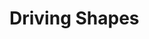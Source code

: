 # Driving Shapes

<!-- This project folder contains the minimal code needed to run a Flask app.  

###### https://www.youtube.com/embed/OKavgGmuDPo

## [What is Flask?](what-is-flask)

Flask is a Python micro web framework for making web applications. 

It includes the basic functionality needed to create and manage a website. 

The best part about Flask is that it is easy to learn and use.

## [What is Flask used for?](#what-is-flask-used-for) 

Flask is used for making servers and fullstack web applications. 

While primarily thought of for making servers and micro-services, Flask comes with built-in software for making frontends, too.  

It can be used to build a blog, an API, or even an e-commerce platform. 

Flask is a great option for web applications that incorporate machine learning, artificial intelligence, data science, the Internet of Things, and hardware like the Raspberry Pi. 

Flask is easy to use with those technologies because the Python ecosystem has lots of packages, documentation, and tutorials for them.  

## [Does Flask require special software?](#does-flask-require-special-software)

Flask does not require any specific tools or libraries in order to use it. 

For instance, it does not have a database abstraction layer. So you can easily connect your Flask application to MongoDB, SQL, and virtually any other storage solution. 

Flask also does not come with form validation. You can implement your own form validation solutions or something from a third-party.

You will, however, need Python installed on your computer, a code editor like Visual Studio code, and the Flask package installed in your project.  

See the [the Flask setup explanation to learn more](https://thacash.com/flask/code-samples/getting-started/0_flask-setup).  

![](https://app.thacash.com/wp-content/uploads/2022/02/flask-app-example.png)

Other web frameworks, like Django, come with more pre-built requirements and therefore are not as flexible.   

## [How do you run a Flask app?](#how-do-you-run-a-flask-app)  

You can run a Flask app on your computer. You can have one up and running in 2 minutes.

Want to do it now? 

The accompanying `.py` file has code for making a basic Flask server.

Here is how to run the sample code in the accompanying folder:

- clone or download this folder
- create a virtual environment
- install Flask  
- freeze the dependencies to the requirements.txt file. 
- run the app.py file   

## [Flask server example](flask-server-example)

Code example with explanations are in the app.py file located in this folder and below.

Here is a bare flask app:


```python
from flask import Flask


app = Flask(__name__)


@app.route("/")
def home():
    return "Hello World"


@app.route("/stocks")
def stocks():
    return "Hello Stocks"


if __name__ == "__main__":
    app.run(host="localhost", port=2000, debug=True, use_reloader=True)
```

Here is the same code but with comments that explain the code:

```python
# import Flask
from flask import Flask


# Create an instance of a Flask server
# Flask has the basic functionality we want for the server
# __name__ is a variable representing the module (folder) that you 
# call Flask inside of
app = Flask(__name__)


# The following is from: 
# https://blog.miguelgrinberg.com/post/why-do-we-pass-name-to-the-flask-class

# Python sets the __name__ variable to the module name, so the 
# value of this variable depends on the Python source 
# file in which you use it.

# For example, in a module named test.py located in the  
# top-level directory of the application, the value of __name__ is
# test.
# If the test.py module is located inside a Python package called  
# my_package, then the value of __name__ is my_package.test.


# Exceptions regarding the value of __name__:
## 1. Inside __init__.py package constructor module, the value  
## of __name__ is the package name, without __init__.
## For example, in my_package/__init__.py, the value of __name__  
## is just my_package.
## 2. In the main module of the application (the file you run the 
## Python interpreter on) the value of __name__ has the special 
## value of __main__.


# Create a route
# This route corresponds to the host on which you run the server
# You see below the server will run on port 2000, so this route 
# is http://localhost:2000/
@app.route("/")
def home():
    return "Hello World"


# Create annother route
# This route corresponds to the host + "/stocks" 
# Below you see the server will run on port 2000, so this route is 
# http://localhost:2000/stocks
@app.route("/stocks")
def stocks():
    return "Hello Stocks"


# The next lines of code are what run the server
# The if statment means the server only runs from the main (root) 
# folder in your project because it checks if __name__ == "__main__"
# It runs on localhost:2000, so you can open that in your browser  


if __name__ == "__main__":
    app.run(host="localhost", port=2000, debug=True, use_reloader=True)

# To run the file, open a terminal session in your root folder
# Type python3 app.py and hit enter


# After running the server:
# Open the browser and go to http://localhost:2000/
# The browser should say "Hello World"
# Then open the browser and go to http://localhost:2000/stocks
# The browser should say "Hello Stocks"
```
## [What are Python packages?](#what-are-python-packages)

You are learning about packages now because you will work with packages in every Flask application. In fact, Flask is a Python package.

To get the code sample above working, you need to install Flask.

```python
pip3 install Flask
```

You also need to import it into your code.

```python
from flask import Flask
```

Python packages, like Flask, allow for easy modularization and code reuse among your applications and between the development community.    

When you need to integrate new functionality, it can be faster and easier to use third-party Python packages than build it yourself. 

For example, in the code in this sample, instead of writing all the basic functionality that a server needs, you just use Flask instead.  

Python is much more than just a popular programming language. It is a development ecosystem.  

What makes it such a powerful ecosystem is its robust collection of third-party packages you can import into your project.  

Python packages are small parts of code developed by other developers that you can use in your applications. 

Packages are typically distributed through the Python Package Index, commonly referred to as PyPI. 

Most packages are free and have documentation that provide a clear purpose for what the package can do and how to use it.

You could write a Python package and distribute it through PyPI if you want.   

Packages have different functions and purposes from one another, but they all share one goal: to make it easier for the developer community to write better and more efficient programs.  

A package might contain just a single function or class, but packages are commonly used in applications because they allow developers to concentrate on the app's logic rather than reinventing the wheel. 

In other words, packages save you the time of having to write code that other people have already written and perfected.  

When you install a package in your virtual environment, it automatically downloads from the internet and is installed in the lib folder inside your virtual environment.

Another example of a Python package is NumPy. It is a package that contains pre-built code that is commonly needed in applications used for scientific computing. You can download it just like you did for Flask and use it to help with scientific computing.  

## [What is an object in Python?](#what-is-an-object-in-python)

You are learning about objects now because you are using one in the code sample. 

In the code below, app is the object.

```
app = Flask(__name__)
```

You created the object using the Flask class and an argument called `__name__`.

Before creating the object, you import Flask from flask. 

When you do that, you are importing a class named Flask from the flask package. 

Uppercase 'f' Flask is a class whose code lives in the flask package, and lowercase 'f' flask is the entire flask package.

A class is a blueprint for making objects. It can have its own functionality, data, and state. State is like a memory or status.  

When you use the class, you create a specific copy of the class. Each copy is called an object and is a bundle of distinct functionality and data.   

It is a confusing topic, which is why right now it is only important that you get exposure to it.

Buy maybe an analogy will help. 

A class is like a blueprint for making a house. 

Like you use the house blueprint to build houses that all have some basic features in common, a class is used to create objects that all have some basic functionality or data in common.

The same class can be associated with different objects. 

You can build mulitple houses using the same blueprint, each house being a specific implementation of that blueprint.

Similarly, an object is a specific instance that results from using the class.  

Not all objects from the same class are identical.

Like you can customize each house to have some features that are different than the others from the same blueprint, you can customize the data and state of an object created by the class. 

For now, just know that app is an object that has all the functionality bundled in the Flask app. That might help when you are researching what app can you. You should research about the functionality and data that comes with the Flask class.  

## [What is a Flask route?](#what-is-a-Flask-route)

You are learning about Python functions now because you are using them in the code above. 

```python
@app.route("/")

@app.route("/stocks")
```

As with many of the other topics so far, the purpose about learning about routes now is not to learn all the details.  

Instead, the current goal is to know that they exist and to start learning enough so that later you will be able to research and problem-solving on your own as a Flask developer.

## [What is a function in Python?](#what-is-a-function-in-python) 

You are learning about Flask routes now because you are using two in the code above. Plus, you will use them in every Flask project. Every route is attached to a function, your route functions will call other functions, and the third-party packages you use will have functions that you call.

In the code above, two function definitions that you wrote are:

```python
def home():
    return "Hello World"

def home():
    return "Hello World"
```

You call those functions by visiting the routes associated with them.  

You can have functions that are not associated with routes. You call them using the name, plus parenthesis and any arguments.

For instance, here is a function definition that takes one argument, adds 10 to it, and returns the result.

```python
def addTen(input_number):
    sum = input_number + 10
    return sum
```

You can call that function definition like this.

```python
addTen(8)
```

The function adds 10 + 8 and returns the result.

Function definitions can live inside objects. 

You call one of those in the code above, run is the function that you call whose definition is in the app object.  

This is just the beginning of learning about functions. There is so much more to know.  

 -->



